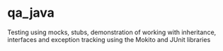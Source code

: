# qa_java


Testing using mocks, stubs, demonstration of working with inheritance, interfaces and exception tracking using the Mokito and JUnit libraries
